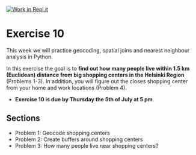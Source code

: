 [![Work in Repl.it](https://classroom.github.com/assets/work-in-replit-14baed9a392b3a25080506f3b7b6d57f295ec2978f6f33ec97e36a161684cbe9.svg)](https://classroom.github.com/online_ide?assignment_repo_id=4916392&assignment_repo_type=AssignmentRepo)
# Exercise 10

This week we will practice geocoding, spatial joins and nearest neighbour analysis in Python. 

In this exercise the goal is to **find out how many people live within 1.5 km (Euclidean) distance from big shopping centers in the Helsinki Region** (Problems 1-3). In addition, you will figure out the closes shopping center from your home and work locations (Problem 4). 


- **Exercise 10 is due by Thursday the 5th of July at 5 pm**.


## Sections

 - Problem 1: Geocode shopping centers
 - Problem 2: Create buffers around shopping centers
 - Problem 3: How many people live near shopping centers?
 
